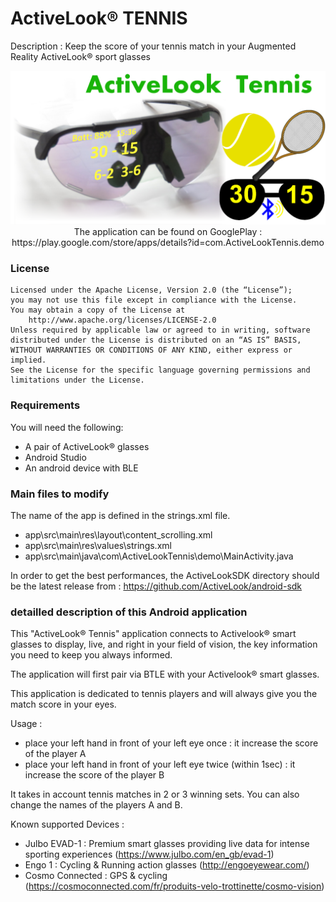 # ActiveLook® TENNIS

Description : Keep the score of your tennis match in your Augmented Reality ActiveLook® sport glasses

<p align="center"> <img src="./tennis_1024x500.PNG"/ </p>
The application can be found on GooglePlay :
    https://play.google.com/store/apps/details?id=com.ActiveLookTennis.demo 

    
### License

```
Licensed under the Apache License, Version 2.0 (the “License”);
you may not use this file except in compliance with the License.
You may obtain a copy of the License at
    http://www.apache.org/licenses/LICENSE-2.0
Unless required by applicable law or agreed to in writing, software
distributed under the License is distributed on an “AS IS” BASIS,
WITHOUT WARRANTIES OR CONDITIONS OF ANY KIND, either express or implied.
See the License for the specific language governing permissions and
limitations under the License.
```

### Requirements

You will need the following:
- A pair of ActiveLook® glasses
- Android Studio
- An android device with BLE

### Main files to modify

The name of the app is defined in the strings.xml file.

* app\src\main\res\layout\content_scrolling.xml
* app\src\main\res\values\strings.xml
* app\src\main\java\com\ActiveLookTennis\demo\MainActivity.java

In order to get the best performances, the ActiveLookSDK directory should be the latest release from : https://github.com/ActiveLook/android-sdk

### detailled description of this Android application

This "ActiveLook® Tennis" application connects to Activelook® smart glasses to display, live, and right in your field of vision, the key information you need to keep you always informed.

The application will first pair via BTLE with your Activelook® smart glasses.

This application is dedicated to tennis players and will always give you the match score in your eyes.

Usage :
- place your left hand in front of your left eye once : it increase the score of the player A
- place your left hand in front of your left eye twice (within 1sec) : it increase the score of the player B

It takes in account tennis matches in 2 or 3 winning sets. You can also change the names of the players A and B.


Known supported Devices :
- Julbo EVAD-1 : Premium smart glasses providing live data for intense sporting experiences (https://www.julbo.com/en_gb/evad-1)
- Engo 1 : Cycling & Running action glasses (http://engoeyewear.com/)
- Cosmo Connected : GPS & cycling (https://cosmoconnected.com/fr/produits-velo-trottinette/cosmo-vision)
